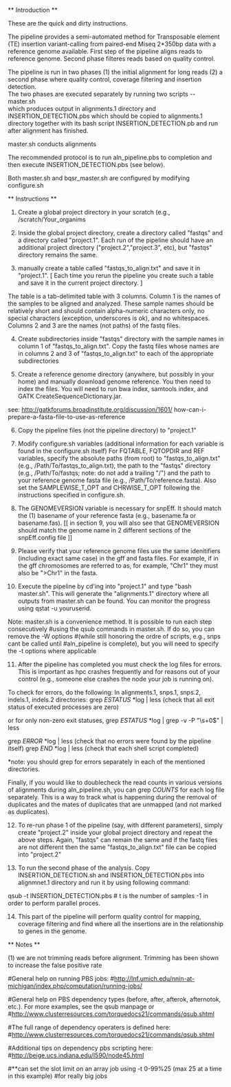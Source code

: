 ** Introduction **

These are the quick and dirty instructions.  

The  pipeline provides a semi-automated method for Transposable element (TE) insertion 
variant-calling from paired-end Miseq 2*350bp data with a reference genome available. 
First step of the pipeline aligns reads to reference genome. Second phase filteres reads based
on quality control.  

The pipeline is run in two phases (1) the initial alignment for long reads
(2) a second phase where quality control, coverage filtering and insertion detection.   
The two phases are executed separately by running two scripts -- master.sh  
which produces output in alignments.1 directory and  INSERTION_DETECTION.pbs which should be copied to 
 alignments.1 directory together with its bash script INSERTION_DETECTION.pb and run after alignment has finished. 

master.sh conducts alignments 

The recommended protocol is to run aln_pipeline.pbs to completion and then execute
INSERTION_DETECTION.pbs (see below). 


 
Both master.sh and bqsr_master.sh are configured by modifying configure.sh


** Instructions **

1. Create a global project directory in your scratch (e.g., /scratch/Your_organims

2. Inside the global project directory, create a directory called "fastqs"
and a directory called "project.1".  Each run of the pipeline should have
an additional project directory ("project.2","project.3", etc), but
"fastqs" directory remains the same.

3. manually create a table called "fastqs_to_align.txt"
and save it in "project.1". [ Each time you rerun the pipeline you create such
a table and save it in the current project directory. ]
 
The  table is a tab-delimited table with 3 columns. Column 1 is the
names of the samples to be aligned and analyzed. These sample names
should be relatively short and should contain alpha-numeric characters
only, no special characters (exception, underscores is ok), and no 
whitespaces. Columns 2 and 3 are the names (not paths) of the fastq
files.

4. Create subdirectories inside "fastqs" directory with the
sample names in column 1 of "fastqs_to_align.txt". Copy the fastq files whose
names are in columns 2 and 3 of "fastqs_to_align.txt" to each of the 
appropriate subdirectories

5. Create a reference genome directory (anywhere, but possibly in your home)
and manually download genome reference.  You then need to index the files. 
You will need to run bwa index, samtools index, and GATK 
CreateSequenceDictionary.jar.

see: http://gatkforums.broadinstitute.org/discussion/1601/
how-can-i-prepare-a-fasta-file-to-use-as-reference

6. Copy the pipeline files (not the pipeline directory) to "project.1"

7. Modify configure.sh variables (additional information for each 
variable is found in the configure.sh itself) For FQTABLE, FQTOPDIR 
and REF variables, specify the absolute paths (from root) to "fastqs_to_align.txt" 
(e.g., /Path/To/fastqs_to_align.txt), the path to the "fastqs" directory 
(e.g., /Path/To/fastqs; note: do not add a trailing "/") and the path 
to your reference genome fasta file (e.g., /Path/To/reference.fasta). 
Also set the SAMPLEWISE_T_OPT and CHRWISE_T_OPT following the 
instructions specified in configure.sh. 

8. The GENOMEVERSION variable is necessary for snpEff.  It should match 
the (1) basename of your reference fasta (e.g., basename.fa or basename.fas). 
[[ in section 9, you will also see that GENOMEVERSION
should match the genome name in 2 different sections of the snpEff.config
file ]]


9. Please verify that your reference genome files use the same idenitifiers
(including exact same case) in the gff and fasta files. For example, if in
the gff chromosomes are referred to as, for example, "Chr1" they must also
be ">Chr1" in the fasta.


10. Execute the pipeline by cd'ing into "project.1" and type "bash master.sh".
This will generate the "alignments.1" directory where all outputs from
master.sh can be found.  You can monitor the progress using qstat -u youruserid.

Note: master.sh is a convenience method. It is possible to run each step consecutively
#using the qsub commands in master.sh. If do so, you can remove the -W options
#(while still honoring the ordre of scripts, e.g., snps cant be called until
#aln_pipeline is complete), but you will need to specify the -t options where applicable

11. After the pipeline has completed you must check the log files for errors. This is important
as hpc crashes frequently and for reasons out of your control (e.g., someone else 
crashes the node your job is running on).  

To check for errors, do the following:
In alignments.1, snps.1, snps.2, indels.1, indels.2 directories:
grep _ESTATUS_ *log | less  (check that all exit status of executed processes are zero)

or for only non-zero exit statuses,
grep _ESTATUS_ *log | grep -v -P "\s+0$" | less

grep _ERROR_ *log | less (check that no errors were found by the pipeline itself)
grep _END_ *log | less (check that each shell script completed)

*note: you should grep for errors separately in each of the mentioned directories.

Finally, if you would like to doublecheck the read counts in various versions of alignments
during aln_pipeline.sh, you can grep _COUNTS_ for each log file separately.  This is 
a way to track what is happening during the  removal of duplicates and the mates of duplicates
that are unmapped (and not marked as duplicates).

12. To re-run phase 1 of the pipeline (say, with different parameters), simply create "project.2"
inside your global project directory and repeat the above steps. Again, "fastqs" can
remain the same and if the fastq files are not different then the same "fastqs_to_align.txt"
file can be copied into "project.2"

13. To run the second phase of the analysis. Copy INSERTION_DETECTION.sh and INSERTION_DETECTION.pbs
into alignmnet.1 directory and run it by using following command: 

qsub -t INSERTION_DETECTION.pbs # t is the number of samples -1 in order to perform parallel proces. 

14. This part of the pipeline will perform quality control for mapping, coverage filtering 
and find where all the insertions are in the relationship to genes in the genome. 

** Notes **

(1) we are not trimming reads before alignment. Trimming has been shown to increase
the false positive rate

#General help on running PBS jobs:
#http://lnf.umich.edu/nnin-at-michigan/index.php/computation/running-jobs/

#General help on PBS dependency types (before, after, afterok, afternotok, etc.).  For more examples, see the qsub manpage or
#http://www.clusterresources.com/torquedocs21/commands/qsub.shtml

#The full range of dependency operaters is defined here:
#http://www.clusterresources.com/torquedocs21/commands/qsub.shtml

#Additional tips on dependency pbs scripting here:
#http://beige.ucs.indiana.edu/I590/node45.html

#**can set the slot limit on an array job using -t 0-99%25 (max 25 at a time in this example)
#for really big jobs

